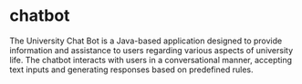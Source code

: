 # chatbot
 The University Chat Bot is a Java-based application designed to provide information and assistance to users regarding various aspects of university life. The chatbot interacts with users in a conversational manner, accepting text inputs and generating responses based on predefined rules.
